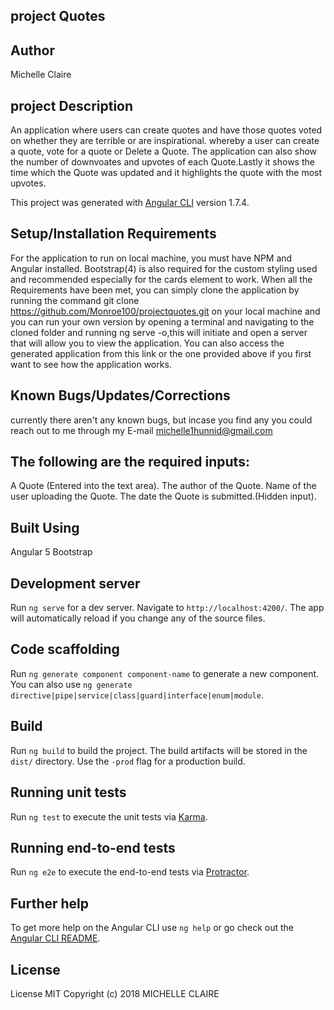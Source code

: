 project Quotes
---------

Author
----------------
Michelle Claire

project Description
-------
An application where users can create quotes and have those quotes voted on whether they are terrible or are inspirational. whereby a user can create a quote, vote for a quote or Delete a Quote. The application can also show the number of downvoates and upvotes of each Quote.Lastly it shows the time which the Quote was updated and it highlights the quote with the most upvotes.



This project was generated with [Angular CLI](https://github.com/angular/angular-cli) version 1.7.4.
 
Setup/Installation Requirements
------
For the application to run on local machine, you must have NPM and Angular installed.
Bootstrap(4) is also required for the custom styling used and recommended especially for the cards element to work.
When all the Requirements have been met, you can simply clone the application by running the command git clone https://github.com/Monroe100/projectquotes.git on your local machine and you can run your own version by opening a terminal and navigating to the cloned folder and running ng serve -o,this will initiate and open a server that will allow you to view the application. You can also access the generated application from this link or the one provided above if you first want to see how the application works.

Known Bugs/Updates/Corrections
-----
currently there aren't any known bugs, but incase you find any you could reach out to me through my E-mail michelle1hunnid@gmail.com

 The following are the required inputs:
 ----
A Quote (Entered into the text area).
The author of the Quote.
Name of the user uploading the Quote.
The date the Quote is submitted.(Hidden input).


Built Using
------
Angular 5
Bootstrap



## Development server

Run `ng serve` for a dev server. Navigate to `http://localhost:4200/`. The app will automatically reload if you change any of the source files.

## Code scaffolding

Run `ng generate component component-name` to generate a new component. You can also use `ng generate directive|pipe|service|class|guard|interface|enum|module`.

## Build

Run `ng build` to build the project. The build artifacts will be stored in the `dist/` directory. Use the `-prod` flag for a production build.

## Running unit tests

Run `ng test` to execute the unit tests via [Karma](https://karma-runner.github.io).

## Running end-to-end tests

Run `ng e2e` to execute the end-to-end tests via [Protractor](http://www.protractortest.org/).

## Further help

To get more help on the Angular CLI use `ng help` or go check out the [Angular CLI README](https://github.com/angular/angular-cli/blob/master/README.md).

License
----
License MIT Copyright (c) 2018 MICHELLE CLAIRE
